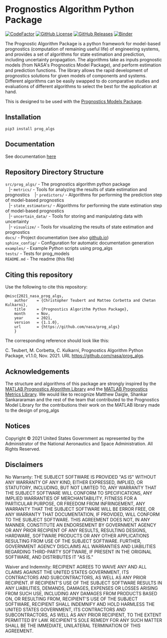 # Prognostics Algorithm Python Package
[![CodeFactor](https://www.codefactor.io/repository/github/nasa/prog_algs/badge)](https://www.codefactor.io/repository/github/nasa/prog_algs)
[![GitHub License](https://img.shields.io/badge/License-NOSA-green)](https://github.com/nasa/prog_algs/blob/master/license.pdf)
[![GitHub Releases](https://img.shields.io/github/release/nasa/prog_algs.svg)](https://github.com/nasa/prog_algs/releases)
[![Binder](https://mybinder.org/badge_logo.svg)](https://mybinder.org/v2/gh/nasa/prog_algs/HEAD)

The Prognostic Algorithm Package is a python framework for model-based prognostics (computation of remaining useful life) of engineering systems, and provides a set of algorithms for state estimation and prediction, including uncertainty propagation. The algorithms take as inputs prognostic models (from NASA's Prognostics Model Package), and perform estimation and prediction functions. The library allows the rapid development of prognostics solutions for given models of components and systems. Different algorithms can be easily swapped to do comparative studies and evaluations of different algorithms to select the best for the application at hand.

This is designed to be used with the [Prognostics Models Package](https://github.com/nasa/prog_models).

## Installation
`pip3 install prog_algs`

## Documentation
See documentation [here](https://nasa.github.io/prog_algs/)

## Repository Directory Structure 

`src/prog_algs/` - The prognostics algorithm python package<br />
&nbsp;&nbsp; |- `metrics/` - Tools for analyzing the results of state estimation and prognostics
&nbsp;&nbsp; |- `predictors/` - Algorithms for performing the prediction step of model-based prognostics<br />
&nbsp;&nbsp; |- `state_estimators/` - Algorithms for performing the state estimation step of model-based prognostics<br />
&nbsp;&nbsp; |- `uncertain_data/` - Tools for storing and manipulating data with uncertainty<br />
&nbsp;&nbsp; |- `visualize/` - Tools for visualizing the results of state estimation and prognostics<br />
`docs/` - Project documentation (see also [github.io](https://nasa.github.io/prog_algs/))<br />
`sphinx_config/` - Configuration for automatic documentation generation<br />
`examples/` - Example Python scripts using prog_algs<br />
`tests/` - Tests for prog_models<br />
`README.md` - The readme (this file)<br />

## Citing this repository
Use the following to cite this repository:

```
@misc{2021_nasa_prog_algs,
    author    = {Christopher Teubert and Matteo Corbetta and Chetan Kulkarni},
    title     = {Prognostics Algorithm Python Package},
    month     = Nov,
    year      = 2021,
    version   = {1.1.0},
    url       = {https://github.com/nasa/prog_algs}
    }
```

The corresponding reference should look like this:

C. Teubert, M. Corbetta, C. Kulkarni, Prognostics Algorithm Python Package, v1.1.0, Nov. 2021. URL https://github.com/nasa/prog_algs.

## Acknowledgements
The structure and algorithms of this package are strongly inspired by the [MATLAB Prognostics Algorithm Library](https://github.com/nasa/PrognosticsAlgorithmLibrary) and the [MATLAB Prognostics Metrics Library](https://github.com/nasa/PrognosticsMetricsLibrary). We would like to recognize Matthew Daigle, Shankar Sankararaman and the rest of the team that contributed to the Prognostics Model Library for the contributions their work on the MATLAB library made to the design of prog_algs

## Notices

Copyright © 2021 United States Government as represented by the Administrator of the National Aeronautics and Space Administration.  All Rights Reserved.

## Disclaimers

No Warranty: THE SUBJECT SOFTWARE IS PROVIDED "AS IS" WITHOUT ANY WARRANTY OF ANY KIND, EITHER EXPRESSED, IMPLIED, OR STATUTORY, INCLUDING, BUT NOT LIMITED TO, ANY WARRANTY THAT THE SUBJECT SOFTWARE WILL CONFORM TO SPECIFICATIONS, ANY IMPLIED WARRANTIES OF MERCHANTABILITY, FITNESS FOR A PARTICULAR PURPOSE, OR FREEDOM FROM INFRINGEMENT, ANY WARRANTY THAT THE SUBJECT SOFTWARE WILL BE ERROR FREE, OR ANY WARRANTY THAT DOCUMENTATION, IF PROVIDED, WILL CONFORM TO THE SUBJECT SOFTWARE. THIS AGREEMENT DOES NOT, IN ANY MANNER, CONSTITUTE AN ENDORSEMENT BY GOVERNMENT AGENCY OR ANY PRIOR RECIPIENT OF ANY RESULTS, RESULTING DESIGNS, HARDWARE, SOFTWARE PRODUCTS OR ANY OTHER APPLICATIONS RESULTING FROM USE OF THE SUBJECT SOFTWARE.  FURTHER, GOVERNMENT AGENCY DISCLAIMS ALL WARRANTIES AND LIABILITIES REGARDING THIRD-PARTY SOFTWARE, IF PRESENT IN THE ORIGINAL SOFTWARE, AND DISTRIBUTES IT "AS IS."

Waiver and Indemnity:  RECIPIENT AGREES TO WAIVE ANY AND ALL CLAIMS AGAINST THE UNITED STATES GOVERNMENT, ITS CONTRACTORS AND SUBCONTRACTORS, AS WELL AS ANY PRIOR RECIPIENT.  IF RECIPIENT'S USE OF THE SUBJECT SOFTWARE RESULTS IN ANY LIABILITIES, DEMANDS, DAMAGES, EXPENSES OR LOSSES ARISING FROM SUCH USE, INCLUDING ANY DAMAGES FROM PRODUCTS BASED ON, OR RESULTING FROM, RECIPIENT'S USE OF THE SUBJECT SOFTWARE, RECIPIENT SHALL INDEMNIFY AND HOLD HARMLESS THE UNITED STATES GOVERNMENT, ITS CONTRACTORS AND SUBCONTRACTORS, AS WELL AS ANY PRIOR RECIPIENT, TO THE EXTENT PERMITTED BY LAW.  RECIPIENT'S SOLE REMEDY FOR ANY SUCH MATTER SHALL BE THE IMMEDIATE, UNILATERAL TERMINATION OF THIS AGREEMENT.
